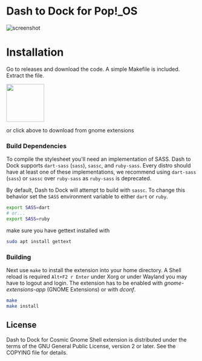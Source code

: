 # Dash to Dock for Pop!_OS
![screenshot](https://github.com/halfmexican/dash-to-dock-pop/blob/master/screenshot.jpg)


# Installation

Go to releases and download the code. A simple Makefile is included. Extract the file.

[<img src="https://micheleg.github.io/dash-to-dock/media/get-it-on-ego.png" height="100">](https://extensions.gnome.org/extension/5004/dash-to-dock-for-cosmic/)

or click above to download from gnome extensions
### Build Dependencies

To compile the stylesheet you'll need an implementation of SASS. Dash to Dock supports `dart-sass` (`sass`), `sassc`, and `ruby-sass`. Every distro should have at least one of these implementations, we recommend using `dart-sass` (`sass`) or `sassc` over `ruby-sass` as `ruby-sass` is deprecated.

By default, Dash to Dock will attempt to build with `sassc`. To change this behavior set the `SASS` environment variable to either `dart` or `ruby`.

```bash
export SASS=dart
# or...
export SASS=ruby
```
make sure you have gettext installed with

```bash
sudo apt install gettext
```

### Building

Next use `make` to install the extension into your home directory. A Shell reload is required `Alt+F2 r Enter` under Xorg or under Wayland you may have to logout and login. The extension has to be enabled  with *gnome-extensions-app* (GNOME Extensions) or with *dconf*.

```bash
make
make install
```

## License
Dash to Dock for Cosmic Gnome Shell extension is distributed under the terms of the GNU General Public License,
version 2 or later. See the COPYING file for details.
